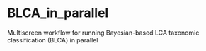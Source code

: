 # BLCA_in_parallel

Multiscreen workflow for running Bayesian-based LCA taxonomic classification (BLCA) in parallel 
